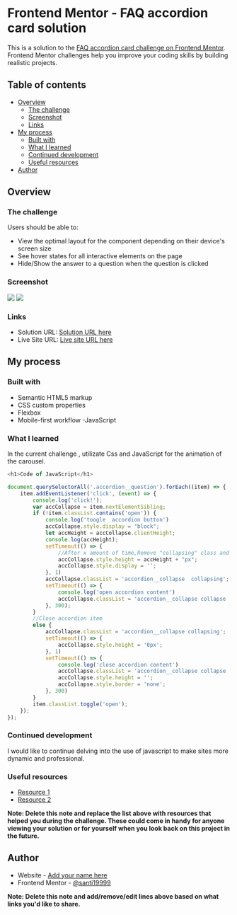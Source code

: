 # Frontend Mentor - FAQ accordion card solution

This is a solution to the [FAQ accordion card challenge on Frontend Mentor](https://www.frontendmentor.io/challenges/faq-accordion-card-XlyjD0Oam). Frontend Mentor challenges help you improve your coding skills by building realistic projects. 

## Table of contents

- [Overview](#overview)
  - [The challenge](#the-challenge)
  - [Screenshot](#screenshot)
  - [Links](#links)
- [My process](#my-process)
  - [Built with](#built-with)
  - [What I learned](#what-i-learned)
  - [Continued development](#continued-development)
  - [Useful resources](#useful-resources)
- [Author](#author)


## Overview

### The challenge

Users should be able to:

- View the optimal layout for the component depending on their device's screen size
- See hover states for all interactive elements on the page
- Hide/Show the answer to a question when the question is clicked

### Screenshot

![](/screenshot/desktop.png)
![](/screenshot/movil.png)



### Links

- Solution URL: [Solution URL here](https://your-solution-url.com)
- Live Site URL: [Live site URL here](https://faq-accordion-santi1999.netlify.app/)

## My process

### Built with

- Semantic HTML5 markup
- CSS custom properties
- Flexbox
- Mobile-first workflow
-JavaScript

### What I learned

In the current challenge , utilizate Css and JavaScript for the animation of the carousel. 

```js
<h1>Code of JavaScript</h1>
```
```js
document.querySelectorAll('.accordion__question').forEach((item) => {
    item.addEventListener('click', (event) => {
        console.log('click!');
        var accCollapse = item.nextElementSibling;
        if (!item.classList.contains('open')) {
            console.log('toogle  accordion button')
            accCollapse.style.display = "block";
            let accHeight = accCollapse.clientHeight;
            console.log(accHeight);
            setTimeout(() => {
                //After x amount of time,Remove "collapsing" class and add "collapse open" class
                accCollapse.style.height = accHeight + "px";
                accCollapse.style.display = '';
            }, 1)
            accCollapse.classList = 'accordion__collapse  collapsing';
            setTimeout(() => {
                console.log('open accordion content')
                accCollapse.classList = 'accordion__collapse collapse  open'
            }, 300);
        }
        //Close accordion item
        else {
            accCollapse.classList = 'accordion__collapse collapsing';
            setTimeout(() => {
                accCollapse.style.height = '0px';
            }, 1)
            setTimeout(() => {
                console.log('close accordion content')
                accCollapse.classList = 'accordion__collapse collapse '
                accCollapse.style.height = '';
                accCollapse.style.border = 'none';
            }, 300)
        }
        item.classList.toggle('open');
    });
});
```


### Continued development

I would like to continue delving into the use of javascript to make sites more dynamic and professional.

### Useful resources

- [Resource 1](https://www.developer.mozilla.org) 
- [Resource 2](https://www.w3schools.com) 

**Note: Delete this note and replace the list above with resources that helped you during the challenge. These could come in handy for anyone viewing your solution or for yourself when you look back on this project in the future.**

## Author

- Website - [Add your name here](https://www.your-site.com)
- Frontend Mentor - [@santi19999](https://www.frontendmentor.io/profile/santi19999)

**Note: Delete this note and add/remove/edit lines above based on what links you'd like to share.**
